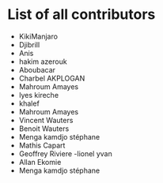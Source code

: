 # List of all contributors

- KikiManjaro 
- Djibrill 
- Anis
- hakim azerouk
- Aboubacar
- Charbel AKPLOGAN
- Mahroum Amayes
- lyes kireche
- khalef 
- Mahroum Amayes
- Vincent Wauters
- Benoit Wauters
- Menga kamdjo stéphane
- Mathis Capart
- Geoffrey Riviere
-lionel yvan
- Allan Ekomie
- Menga kamdjo stéphane